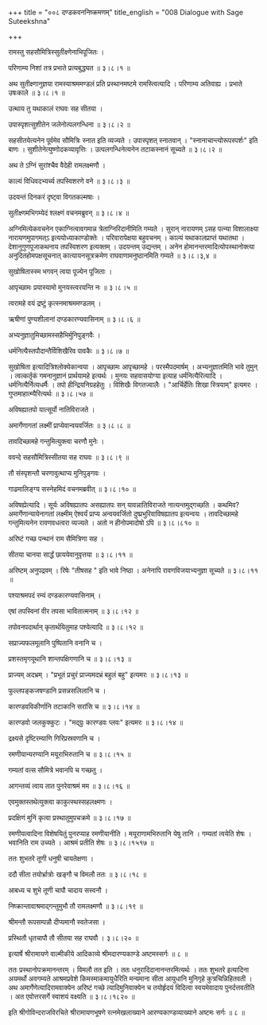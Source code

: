+++
title = "००८ दण्डकवननिष्क्रमणम्"
title_english = "008 Dialogue with Sage Suteekshna"

+++


रामस्तु सहसौमित्रिस्सुतीक्ष्णेनाभिपूजितः ।  

परिणाम्य निशां तत्र प्रभाते प्रत्यबुद्ध्यत  ॥  ३।८।१  ॥   

अथ सुतीक्ष्णानुज्ञया रामस्याश्रममण्डलं प्रति प्रस्थानमष्टमे
रामस्त्वित्यादि । परिणाम्य अतिवाह्य । प्रभाते उषःकाले  ॥  ३।८।१  ॥   

  

उत्थाय तु यथाकालं राघवः सह सीतया ।  

उपास्पृशत्सुशीतेन जलेनोत्पलगन्धिना  ॥  ३।८।२  ॥   

सहसीतयेत्यनेन पूर्वमेव सौमित्रिः स्नात इति व्यज्यते । उपास्पृशत्
स्नातवान् । "स्नानाचान्त्योरूपस्पर्शः" इति बाणः ।
सुशीतेनेत्युष्णोदकव्यावृत्तिः । उत्पलगन्धिनेत्यनेन तटाकस्नानं सूच्यते  ॥ 
३।८।२  ॥   

  

अथ ते ऽग्निं सुरांश्चैव वैदेही रामलक्ष्मणौ ।  

काल्यं विधिवदभ्यर्च्य तपस्विशरणे वने  ॥  ३।८।३  ॥   

उदयन्तं दिनकरं दृष्ट्वा विगतकल्मषाः ।  

सुतीक्ष्णमभिगम्येदं श्लक्ष्णं वचनमब्रुवन्  ॥  ३।८।४  ॥   

अग्निमित्येकवचनेन एकाग्नित्वावगमान्न त्रेताग्निरिदानीमिति गम्यते ।
सुरान् नारायणम् ऽसह पत्न्या विशालाक्ष्या नारायणमुपागमत्ऽ
इत्ययोध्याकाण्डोक्तेः । परिवारापेक्षया बहुवचनम् । काल्यं यथाकालप्राप्तं
यथातथा । देशानुगुणपूजाकथनाय तपस्विशरण इत्यक्तम् । उदयन्तम् उद्यन्तम् ।
अनेन होमानन्तरमादित्योपस्थानोक्त्या अनुदितहोमपक्षसूचनात्
कात्यायनसूत्रक्रमेण राघवाणामनुष्ठानमिति गम्यते  ॥  ३।८।३,४  ॥   

  

सुखोषितास्स्म भगवन् त्वया पूज्येन पूजिताः ।  

आपृच्छामः प्रयास्यामो मुनयस्त्वरयन्ति नः  ॥  ३।८।५  ॥   

त्वरामहे वयं द्रष्टुं कृत्स्नमाश्रममण्डलम् ।  

ऋषीणां पुण्यशीलानां दण्डकारण्यवासिनाम्  ॥  ३।८।६  ॥   

अभ्यनुज्ञातुमिच्छामस्सहैभिर्मुनिपुङ्गवैः ।  

धर्मनित्यैस्तपौदान्तैर्विशिखैरिव पावकैः  ॥  ३।८।७  ॥   

सुखोषिता इत्यादित्रिश्लोक्येकान्वया । आपृच्छामः आपृच्छामहे ।
परस्मैपदमार्षम् । अभ्यनुज्ञातमिति भावे तुमुन् । त्वत्कर्तृकं
गमनानुज्ञानं प्रार्थयामहे इत्यर्थः । मुनयः सहवासयोग्या इत्याह
धर्मनित्यैरित्यादि । धर्मनित्यैर्नित्यधर्मैः । तपो हीन्द्रियनिग्रहहेतुः
। विशिखैः विगतज्वालैः । "आर्चिर्हेतिः शिखा स्त्रियाम्" इत्यमरः ।
गुप्तमाहात्म्यैरित्यर्थः  ॥  ३।८।५७  ॥   

  

अविषह्यातपो यात्सूर्यो नातिविराजते ।  

अमार्गेणागतां लक्ष्मीं प्राप्येवान्वयवर्जितः  ॥  ३।८।८  ॥   

तावदिच्छामहे गन्तुमित्युक्त्वा चरणौ मुनेः ।  

ववन्दे सहसौमित्रिस्सीतया सह राघवः  ॥  ३।८।९  ॥   

तौ संस्पृशन्तौ चरणावुत्थाप्य मुनिपुङ्गवः ।  

गाढमालिङ्ग्य सस्नेहमिदं वचनमब्रवीत्  ॥  ३।८।१०  ॥   

अविषह्येत्यादि । सूर्यः अविषह्यातपः असह्यातपः सन् यावन्नातिविराजते
नात्यन्तमुद्गच्छति । कथमिव? अमार्गेणान्यायेनागतां लक्ष्मीम् ऐश्वर्यं
प्राप्य अन्वयवर्जितो दुष्प्रभुरिवाविषह्यातप इत्यन्वयः । तावदिच्छामहे
गन्तुमित्यनेन रावणवधत्वरा व्यज्यते । अतो न हीनोपमादोषो ऽपि  ॥  ३।८।८१०
 ॥   

  

अरिष्टं गच्छ पन्थानं राम सैमित्रिणा सह ।  

सीतया चानया सार्द्धं छाययेवानुवृत्तया  ॥  ३।८।११  ॥   

अरिष्टम् अनुपद्रवम् । रिषेः "तीषसह " इति भावे निष्ठा । अनेनापि
रावणविजयाभ्यनुज्ञा सूच्यते  ॥  ३।८।११  ॥   

  

पश्याश्रमपदं रम्यं दण्डकारण्यवासिनाम् ।  

एषां तपस्विनां वीर तपसा भावितात्मनाम्  ॥  ३।८।१२  ॥   

तपोवनपदार्थान् कृतार्थयितुमाह पश्येत्यादि  ॥  ३।८।१२  ॥   

  

सप्राज्यफलमूलानि पुष्पितानि वनानि च ।  

प्रशस्तमृगयूथानि शान्तपक्षिगणानि च  ॥  ३।८।१३  ॥   

प्राज्यम् अदभ्रम् । "प्रभूतं प्रचुरं प्राज्यमदभ्रं बहुलं बहु" इत्यमरः  ॥ 
३।८।१३  ॥   

  

फुल्लपङ्कजषण्डानि प्रसन्नसलिलानि च ।  

कारण्डवविकीर्णानि तटाकानि सरांसि च  ॥  ३।८।१४  ॥   

कारण्डवो जलकुक्कुटः । "मद्ग्रुः कारण्डवः प्लवः" इत्यमरः  ॥  ३।८।१४  ॥   

  

द्रक्ष्यसे दृष्टिरम्याणि गिरिप्रस्रवणानि च ।  

रमणीयान्यरण्यानि मयूराभिरुतानि च  ॥  ३।८।१५  ॥   

गम्यतां वत्स सौमित्रे भवानपि च गच्छतु ।  

आगन्तव्यं त्वाय तात पुनरेवाश्रमं मम  ॥  ३।८।१६  ॥   

एवमुक्तस्तथेत्युक्त्वा काकुत्स्थस्सहलक्ष्मणः ।  

प्रदक्षिणं मुनिं कृत्वा प्रस्थातुमुपचक्रमे  ॥  ३।८।१७  ॥   

रमणीयत्वादिना विशेषयितुं पुनरप्याह रमणीयानीति । मयूराणामभिरुतानि येषु
तानि । गम्यतां त्वयेति शेषः । भवानिति राम उच्यते । आश्रमं प्रतीति शेषः
 ॥  ३।८।१५१७  ॥   

  

ततः शुभतरे तूणी धनुषी चायतेक्षणा ।  

ददौ सीता तयोर्भ्रात्रोः खङ्गौ च विमलौ ततः  ॥  ३।८।१८  ॥   

आबध्य च शुभे तूणी चापौ चादाय सस्वनौ ।  

निष्क्रान्तावाश्रमाद्गन्तुमुभौ तौ रामलक्ष्मणौ  ॥  ३।८।१९  ॥   

श्रीमन्तौ रूपसम्पन्नौ दीप्यमानौ स्वतेजसा ।  

प्रस्थितौ धृतचापौ तौ सीतया सह राघवौ । ३।८।२०  ॥   

इत्यार्षे श्रीरामायणे वाल्मीकीये आदिकाव्ये श्रीमदारण्यकाण्डे
अष्टमस्सर्गः  ॥  ८  ॥   

ततः प्रस्थानोपक्रमानन्तरम् । विमलौ तत इति । ततः
धनुरादिदानानन्तरमित्यर्थः । ततः शुभतरे इत्यादिना अयमर्थो अवगम्यते
आश्रमप्रवेशे किमस्माकमायुधैरिति मन्यमाना सीता आयुधानि मुनिगृहे
कुत्रचिन्निहितवती । अथ अमार्गेणेत्यादिरामवाक्येन अरिष्टं गच्छे
त्यादिमुनिवाक्येन च तयोर्हृदयं विदित्वा स्वयमेवादाय पुनर्दत्तवतीति । अत
एवोत्तरसर्गे स्वाशयं वक्ष्यति  ॥  ३।८।१८२०  ॥   

इति श्रीगोविन्दराजविरचिते श्रीरामायणभूषणे रत्नमेखलाख्याने
आरण्यकाण्डव्याख्याने अष्टमः सर्गः  ॥  ८  ॥   


